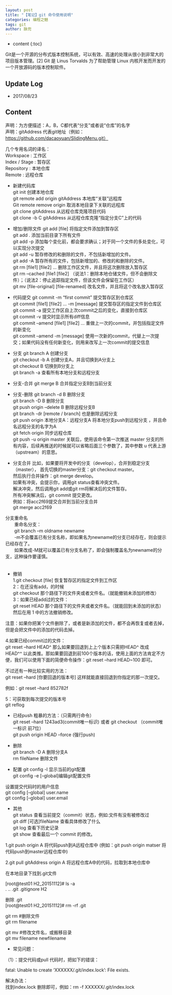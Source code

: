 ```yaml
---
layout: post
title: "【笔记】git 命令使用说明"
categories: 编程之魅
tags: git
author: 脉兜
---
```


* content
{:toc}

Git是一个开源的分布式版本控制系统，可以有效、高速的处理从很小到非常大的项目版本管理。[2]  Git 是 Linus Torvalds 为了帮助管理 Linux 内核开发而开发的一个开放源码的版本控制软件。

## Update Log
- 2017/08/23

## Content

声明：为方便描述：A，B，C都代表“分支”或者说“仓库”的名字  
声明：gitAddress  代表git地址（例如：https://github.com/dacaoyuan/SlidingMenu.git）  

几个专用名词的译名：  
Workspace : 工作区  
Index / Stage : 暂存区  
Repository : 本地仓库  
Remote : 远程仓库  

* 新建代码库  
git init 创建本地仓库  
git remote add origin gitAddress 本地库“关联”远程库  
Git remote remove origin 取消本地目录下关联的远程库   
git clone gitAddress           从远程仓库克隆项目代码   
git clone -b C gitAddress   从远程仓库克隆“指定分支C”上的代码    

* 增加/删除文件
git add [file] 将指定文件添加到暂存区  
git add .       添加当前目录下所有文件  
git add -p 添加每个变化前，都会要求确认；对于同一个文件的多处变化，可以实现分次提交  
git add -u 暂存修改的和删除的文件，不包括新增加的文件。  
git add -A 暂存所有的文件，包括新增加的、修改的和删除的文件。  
git rm [file1] [file2] … 删除工作区文件，并且将这次删除放入暂存区  
git rm –cached [file1 [file2] （说法1：删除本地仓储文件，但不会删除文件）；（说法2：停止追踪指定文件，但该文件会保留在工作区）  
git mv [file-original] [file-renamed] 改名文件，并且将这个改名放入暂存区  


* 代码提交
git commit -m “first commit” 提交暂存区到仓库区  
git commit [file1] [file2] … -m [message] 提交暂存区的指定文件到仓库区  
git commit -a 提交工作区自上次commit之后的变化，直接到仓库区   
git commit -v 提交时显示所有diff信息  
git commit –amend [file1] [file2] … 重做上一次的commit，并包括指定文件的新变化  
git commit –amend -m [message] 使用一次新的commit，代替上一次提交；如果代码没有任何新变化，则用来改写上一次commit的提交信息  

* 分支
git branch A 创建分支  
git checkout -b A 创建分支A，并且切换到A分支上  
git checkout B 切换到B分支上  
git branch -a 查看所有本地分支和远程分支  
* 分支-合并
git merge B 合并指定分支B到当前分支  
* 分支-删除
git branch -d B 删除分支  
git branch -D B 删除分支  
git push origin –delete B 删除远程分支B  
git branch -dr [remote / branch] 也是删除远程分支  
git push origin 本地分支A：远程分支A 将本地分支push到远程分支 ，并且命名远程分支的名字为A  
git fetch origin 同步远程仓库  
git push -u origin master 关联后，使用该命令第一次推送 master 分支的所有内容，后续再推送的时候就可以省略后面三个参数了，其中参数 u 代表上游（upstream）的意思。  

* 分支合并
比如，如果要将开发中的分支（develop），合并到稳定分支（master），
          首先切换的master分支：git checkout master。  
然后执行合并操作：git merge develop。  
如果有冲突，会提示你，调用git status查看冲突文件。  
解决冲突，然后调用git add或git rm将解决后的文件暂存。  
所有冲突解决后，git commit 提交更改。  
例如：将acc2f69提交合并到当前分支合并  
git merge acc2f69  

分支重命名  
　　重命名分支：  
　　git branch –m oldname newname  
　　-m不会覆盖已有分支名称，即如果名为newname的分支已经存在，则会提示已经存在了。  
　　如果改成-M就可以覆盖已有分支名称了，即会强制覆盖名为newname的分支，这种操作要谨慎。  
　　
* 撤销  
1.git checkout [file] 恢复暂存区的指定文件到工作区  
2：在还没有add，的时候  
git checkout 那个路径下的文件夹或者文件名。（就能撤销未添加的修改）  
3：如果已经add过的文件：  
git reset HEAD 那个路径下的文件夹或者文件名。（就能回到未添加的状态）  
然后在用 1 中的方法撤销修改。  

注意：如果你把某个文件删除了，或者是新添加的文件，都不会再恢复或者去掉，但是会把文件中的添加的代码去掉。  

4.如果已经commit过的文件：  
git reset –hard HEAD^ 那么如果要回退到上上个版本只需把HEAD^ 改成 HEAD^^ 以此类推。那如果要回退到前100个版本的话，使用上面的方法肯定不方便，我们可以使用下面的简便命令操作：git reset –hard HEAD~100 即可。  

不过还有一种比较实用的方法：  
git reset –hard [你要回退的版本号] 这样就能直接回退到你指定的那一次提交。  

例如：git reset –hard 852782f  

5：可获取到每次提交的版本号  
git reflog  

* 已经push
粗暴的方法：（只需两行命令）  
git reset –hard 1243ad3(commit唯一标识) 或者 git checkout （commit唯一标识 前7位）  
git push origin HEAD –force (强行push)  

* 删除  
git branch -D A 删除分支A  
rm fileName 删除文件  

* 配置
git config -l 显示当前的git配置  
git config -e [–global]编辑git配置文件  

设置提交代码时的用户信息  
git config [–global] user.name  
git config [–global] user.email  

* 其他  
git status 查看当前提交（commit）状态，例如:文件有没有被修改过  
git diff [可选]fileName 查看具体修改了什么  
git log 查看下历史记录  
git show 查看最后一个 commit 的修改。  

1.git push origin A 将代码push到A远程仓库中
(例如：git push origin matser 将代码push到master远程仓库中)  

2.git pull gitAddress origin A 将远程仓库A中的代码，拉取到本地仓库中  

在本地目录下找到.git文件  

[root@test01 H2_20151112]# ls -a  
. .. .git .gitignore H2  

删除 .git  
[root@test01 H2_20151112]# rm -rf .git  

git rm #删除文件  
git rm filename  

git mv #修改文件名，或搬移目录  
git mv filename newfilename  

* 常见问题：  

（1）：提交代码或pull 代码时，把如下的错误：  

fatal: Unable to create ‘XXXXXX/.git/index.lock’: File exists.  

解决办法：  
找到index.lock 删除即可，例如：rm -f XXXXXX/.git/index.lock  

